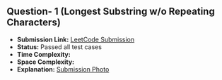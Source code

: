 ## Question- 1 (Longest Substring w/o Repeating Characters)

- **Submission Link:** [LeetCode Submission](https://leetcode.com/problems/longest-substring-without-repeating-characters/submissions/1161548895)
- **Status:** Passed all test cases
- **Time Complexity:**
- **Space Complexity:**
- **Explanation:**
  [Submission Photo](image.png)
